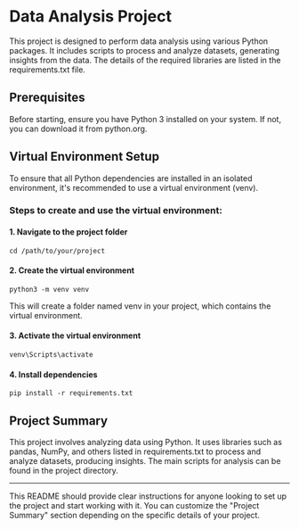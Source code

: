 # Data Analysis Project
This project is designed to perform data analysis using various Python packages. It includes scripts to process and analyze datasets, generating insights from the data. The details of the required libraries are listed in the requirements.txt file.

## Prerequisites
Before starting, ensure you have Python 3 installed on your system. If not, you can download it from python.org.

## Virtual Environment Setup
To ensure that all Python dependencies are installed in an isolated environment, it's recommended to use a virtual environment (venv).

### Steps to create and use the virtual environment:
#### 1. Navigate to the project folder
```
cd /path/to/your/project
```
#### 2. Create the virtual environment
```
python3 -m venv venv
```
This will create a folder named venv in your project, which contains the virtual environment.
#### 3. Activate the virtual environment
```
venv\Scripts\activate
```
#### 4. Install dependencies
```
pip install -r requirements.txt
```
## Project Summary
This project involves analyzing data using Python. It uses libraries such as pandas, NumPy, and others listed in requirements.txt to process and analyze datasets, producing insights. The main scripts for analysis can be found in the project directory.

---

This README should provide clear instructions for anyone looking to set up the project and start working with it. You can customize the "Project Summary" section depending on the specific details of your project.






